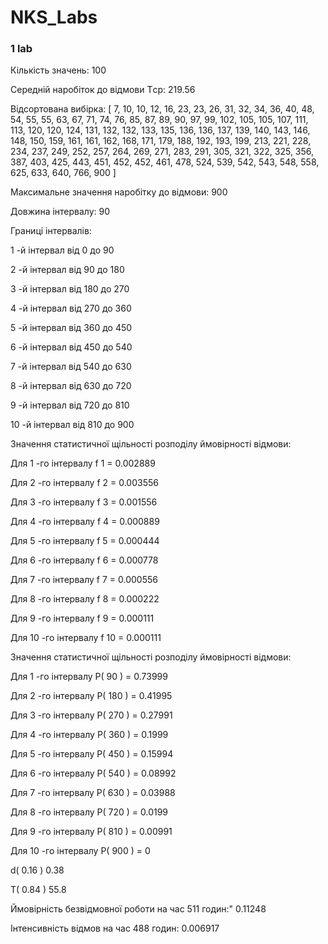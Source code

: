 # NKS_Labs

### 1 lab 

Кількість значень:  100

Середній наробіток до відмови Tср:  219.56

Відсортована вибірка:  [
    7,  10,  10,  12,  16,  23,  23,  26,  31,  32,  34,  36,
   40,  48,  54,  55,  55,  63,  67,  71,  74,  76,  85,  87,
   89,  90,  97,  99, 102, 105, 105, 107, 111, 113, 120, 120,
  124, 131, 132, 132, 133, 135, 136, 136, 137, 139, 140, 143,
  146, 148, 150, 159, 161, 161, 162, 168, 171, 179, 188, 192,
  193, 199, 213, 221, 228, 234, 237, 249, 252, 257, 264, 269,
  271, 283, 291, 305, 321, 322, 325, 356, 387, 403, 425, 443,
  451, 452, 452, 461, 478, 524, 539, 542, 543, 548, 558, 625,
  633, 640, 766, 900
]

Максимальне значення наробітку до відмови:  900

Довжина інтервалу:  90

Границі інтервалів:

1 -й інтервал від 0 до 90

2 -й інтервал від 90 до 180

3 -й інтервал від 180 до 270

4 -й інтервал від 270 до 360

5 -й інтервал від 360 до 450

6 -й інтервал від 450 до 540

7 -й інтервал від 540 до 630

8 -й інтервал від 630 до 720

9 -й інтервал від 720 до 810

10 -й інтервал від 810 до 900

Значення статистичної щільності розподілу ймовірності відмови:

Для 1 -го інтервалу f 1  =  0.002889

Для 2 -го інтервалу f 2  =  0.003556

Для 3 -го інтервалу f 3  =  0.001556

Для 4 -го інтервалу f 4  =  0.000889

Для 5 -го інтервалу f 5  =  0.000444

Для 6 -го інтервалу f 6  =  0.000778

Для 7 -го інтервалу f 7  =  0.000556

Для 8 -го інтервалу f 8  =  0.000222

Для 9 -го інтервалу f 9  =  0.000111

Для 10 -го інтервалу f 10  =  0.000111

Значення статистичної щільності розподілу ймовірності відмови:

Для 1 -го інтервалу P( 90 ) =  0.73999

Для 2 -го інтервалу P( 180 ) =  0.41995

Для 3 -го інтервалу P( 270 ) =  0.27991

Для 4 -го інтервалу P( 360 ) =  0.1999

Для 5 -го інтервалу P( 450 ) =  0.15994

Для 6 -го інтервалу P( 540 ) =  0.08992

Для 7 -го інтервалу P( 630 ) =  0.03988

Для 8 -го інтервалу P( 720 ) =  0.0199

Для 9 -го інтервалу P( 810 ) =  0.00991

Для 10 -го інтервалу P( 900 ) =  0

d( 0.16 ) 0.38

T( 0.84 ) 55.8

Ймовірність безвідмовної роботи на час 511 годин:" 0.11248

Інтенсивність відмов на час 488 годин:  0.006917
